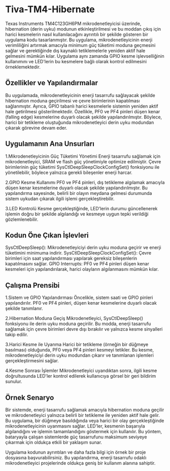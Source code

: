 # Tiva-TM4-Hibernate

Texas Instruments TM4C123GH6PM mikrodenetleyicisi üzerinde, hibernation (derin uyku) modunun etkinleştirilmesi ve bu moddan çıkış için harici kesmelerin nasıl kullanılacağını ayrıntılı bir şekilde gösteren bir uygulama kodu tasarlanmıştır. Bu uygulama, mikrodenetleyicinin enerji verimliliğini artırmak amacıyla minimum güç tüketimi moduna geçmesini sağlar ve gerektiğinde dış kaynaklı tetiklemelerle yeniden aktif hale gelmesini mümkün kılar. Uygulama aynı zamanda GPIO kesme işlevselliğinin kullanımını ve LED'lerin bu kesmelere bağlı olarak kontrol edilmesini örneklemektedir.

## Özellikler ve Yapılandırmalar
Bu uygulamada, mikrodenetleyicinin enerji tasarrufu sağlayacak şekilde hibernation moduna geçirilmesi ve çevre birimlerinin kapatılması sağlanmıştır. Ayrıca, GPIO tabanlı harici kesmelerle sistemin yeniden aktif hale getirilmesi gösterilmektedir. Özellikle, PF0 ve PF4 pinleri düşen kenar (falling edge) kesmelerine duyarlı olacak şekilde yapılandırılmıştır. Böylece, harici bir tetikleme oluştuğunda mikrodenetleyici derin uyku modundan çıkarak görevine devam eder.

## Uygulamanın Ana Unsurları
1.Mikrodenetleyicinin Güç Tüketimi Yönetimi
Enerji tasarrufu sağlamak için mikrodenetleyici, SRAM ve flash güç yönetimiyle optimize edilmiştir. Çevre birimlerinin güç tüketimi SysCtlDeepSleepClockConfigSet() fonksiyonu ile yönetilebilir, böylece yalnızca gerekli bileşenler enerji harcar.

2.GPIO Kesme Kullanımı
PF0 ve PF4 pinleri, dış tetikleme algılamak amacıyla düşen kenar kesmelerine duyarlı olacak şekilde yapılandırılmıştır. Bu yapılandırma sayesinde, belirli bir olayın meydana gelmesi durumunda sistem uykudan çıkarak ilgili işlemi gerçekleştirebilir.

3.LED Kontrolü
Kesme gerçekleştiğinde, LED'lerin durumu güncellenerek işlemin doğru bir şekilde algılandığı ve kesmeye uygun tepki verildiği gözlemlenebilir.

## Kodun Öne Çıkan İşlevleri
SysCtlDeepSleep(): Mikrodenetleyiciyi derin uyku moduna geçirir ve enerji tüketimini minimuma indirir.
SysCtlDeepSleepClockConfigSet(): Çevre birimleri için saat yapılandırması yapılarak gereksiz bileşenlerin kapatılmasını sağlar.
GPIO Interrupts: PF0 ve PF4 pinleri düşen kenar kesmeleri için yapılandırılarak, harici olayların algılanmasını mümkün kılar.
## Çalışma Prensibi
1.Sistem ve GPIO Yapılandırması
Öncelikle, sistem saati ve GPIO pinleri yapılandırılır. PF0 ve PF4 pinleri, düşen kenar kesmelerine duyarlı olacak şekilde tanımlanır.

2.Hibernation Moduna Geçiş
Mikrodenetleyici, SysCtlDeepSleep() fonksiyonu ile derin uyku moduna geçirilir. Bu modda, enerji tasarrufu sağlamak için çevre birimleri devre dışı bırakılır ve yalnızca kesme sinyalleri takip edilir.

3.Harici Kesme ile Uyanma
Harici bir tetikleme (örneğin bir düğmeye basılması) olduğunda, PF0 veya PF4 pinleri kesmeyi tetikler. Bu kesme, mikrodenetleyiciyi derin uyku modundan çıkarır ve tanımlanan işlemleri gerçekleştirmesini sağlar.

4.Kesme Sonrası İşlemler
Mikrodenetleyici uyandıktan sonra, ilgili kesme doğrultusunda LED'ler kontrol edilerek kullanıcıya görsel bir geri bildirim sunulur.

## Örnek Senaryo
Bir sistemde, enerji tasarrufu sağlamak amacıyla hibernation moduna geçilir ve mikrodenetleyici yalnızca belirli bir tetikleme ile yeniden aktif hale gelir. Bu uygulama, bir düğmeye basıldığında veya harici bir olay gerçekleştiğinde mikrodenetleyicinin uyanmasını sağlar. LED'ler, kesmenin başarıyla algılandığını ve işlemin tamamlandığını göstermek için kullanılır. Bu yöntem, bataryayla çalışan sistemlerde güç tasarrufunu maksimum seviyeye çıkarmak için oldukça etkili bir yaklaşım sunar.

Uygulama kodunun ayrıntıları ve daha fazla bilgi için örnek bir proje dosyasına başvurabilirsiniz. Bu yapılandırma, enerji tasarrufu odaklı mikrodenetleyici projelerinde oldukça geniş bir kullanım alanına sahiptir.








